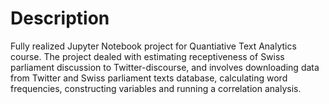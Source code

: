 # Description

Fully realized Jupyter Notebook project for Quantiative Text Analytics course. The project dealed with estimating receptiveness of Swiss parliament discussion to Twitter-discourse, and involves downloading data from Twitter and Swiss parliament texts database, calculating word frequencies, constructing variables and running a correlation analysis.